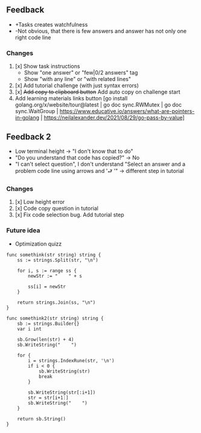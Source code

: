 ## Feedback

- +Tasks creates watchfulness
- -Not obvious, that there is few answers and answer has not only one right code line

### Changes
1. [x] Show task instructions
   - Show "one answer" or "few|0/2 answers" tag
   - Show "with any line" or "with related lines"
2. [x] Add tutorial challenge (with just syntax errors)
3. [x] ~~Add copy to clipboard button~~ Add auto copy on challenge start
4. Add learning materials links button [go install golang.org/x/website/tour@latest | go doc sync.RWMutex | go doc sync.WaitGroup | https://www.educative.io/answers/what-are-pointers-in-golang | https://neilalexander.dev/2021/08/29/go-pass-by-value]

## Feedback 2

- Low terminal height -> "I don't know that to do"
- "Do you understand that code has copied?" -> No
- "I can't select question", I don't understand "Select an answer and a problem code line using arrows and '⮐ '" -> different step in tutorial

### Changes

1. [x] Low height error
2. [x] Code copy question in tutorial
3. [x] Fix code selection bug. Add tutorial step

### Future idea

- Optimization quizz

```
func somethink(str string) string {
	ss := strings.Split(str, "\n")

	for i, s := range ss {
		newStr := "    " + s

		ss[i] = newStr
	}

	return strings.Join(ss, "\n")
}

func somethink2(str string) string {
	sb := strings.Builder{}
	var i int

	sb.Grow(len(str) + 4)
	sb.WriteString("    ")

	for {
		i = strings.IndexRune(str, '\n')
		if i < 0 {
			sb.WriteString(str)
			break
		}

		sb.WriteString(str[:i+1])
		str = str[i+1:]
		sb.WriteString("    ")
	}

	return sb.String()
}
```
